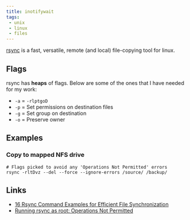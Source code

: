 ```yaml
---
title: inotifywait
tags:
 - unix
 - linux
 - files
---
```


[rsync](https://linux.die.net/man/1/rsync) is a fast, versatile, remote (and local) file-copying tool for linux.
<!--more-->

## Flags

rsync has **heaps** of flags. Below are some of the ones that I have needed for my work:

* `-a` = `-rlptgoD`
* `-p` = Set permissions on destination files
* `-g` = Set group on destination
* `-o` = Preserve owner

## Examples

### Copy to mapped NFS drive

```shell
# Flags picked to avoid any 'Operations Not Permitted' errors
rsync -rltDvz --del --force --ignore-errors /source/ /backup/
```

## Links

* [16 Rsync Command Examples for Efficient File Synchronization](https://www.tecmint.com/rsync-local-remote-file-synchronization-commands/#2_CopySync_Directory_Locally)
* [Running rsync as root: Operations Not Permitted](https://stackoverflow.com/questions/30671292/running-rsync-as-root-operations-not-permitted)
